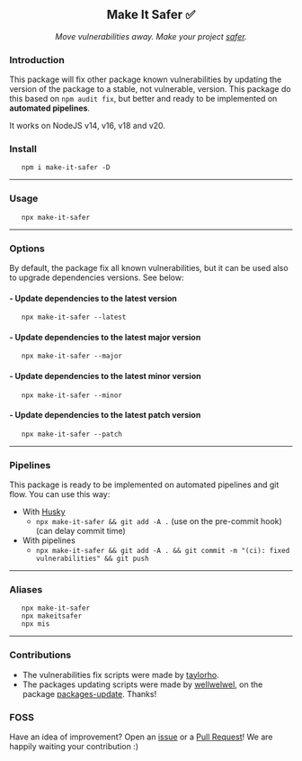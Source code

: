 <h2 align="center">Make It Safer ✅</h2>
<p align="center"><i>Move vulnerabilities away. Make your project <ins>safer</ins>.</i></p>

### Introduction

This package will fix other package known vulnerabilities by updating the version of the package to a stable, not vulnerable, version.
This package do this based on `npm audit fix`, but better and ready to be implemented on **automated pipelines**.

It works on NodeJS v14, v16, v18 and v20.

### Install

```shell
   npm i make-it-safer -D
```

---

### Usage

```shell
   npx make-it-safer
```

---

### Options

By default, the package fix all known vulnerabilities, but it can be used also to upgrade dependencies versions. See below:

#### - Update dependencies to the latest version

```shell
   npx make-it-safer --latest
```

#### - Update dependencies to the latest major version

```shell
   npx make-it-safer --major
```

#### - Update dependencies to the latest minor version

```shell
   npx make-it-safer --minor
```

#### - Update dependencies to the latest patch version

```shell
   npx make-it-safer --patch
```

---

### Pipelines

This package is ready to be implemented on automated pipelines and git flow. You can use this way:

- With [Husky](https://www.npmjs.com/package/husky)
  - `npx make-it-safer && git add -A .` (use on the pre-commit hook)(can delay commit time)
- With pipelines
  - `npx make-it-safer && git add -A . && git commit -m "(ci): fixed vulnerabilities" && git push`

---

### Aliases

```shell
   npx make-it-safer
   npx makeitsafer
   npx mis
```

---

### Contributions

- The vulnerabilities fix scripts were made by [taylorho](https://github.com/TaylorHo).
- The packages updating scripts were made by [wellwelwel](https://github.com/wellwelwel), on the package [packages-update](https://github.com/wellwelwel/packages-update). Thanks!

### FOSS

Have an idea of improvement? Open an [issue](https://github.com/TaylorHo/make-it-safe/issues/new) or a [Pull Request](https://github.com/TaylorHo/make-it-safe/fork)! We are happily waiting your contribution :)
